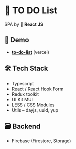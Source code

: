# 📝 TO DO List

SPA by 💙 **React JS**

## 👀 Demo

- **[to-do-list](https://to-do-list-test.vercel.app/)** (vercel)

## 🛠 Tech Stack

- Typescript
- React / React Hook Form
- Redux toolkit
- UI Kit MUI
- LESS / CSS Modules
- Utils – dayjs, uuid, yup

## 🗃 Backend

- Firebase (Firestore, Storage)
